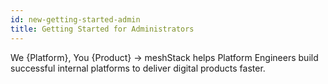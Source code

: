 ```yaml
---
id: new-getting-started-admin
title: Getting Started for Administrators
---
```


We {Platform}, You {Product} → 
meshStack helps Platform Engineers build successful internal platforms to deliver digital products faster.